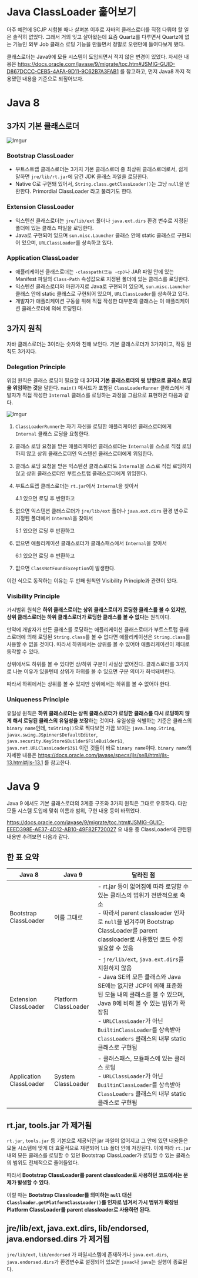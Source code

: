 # Java ClassLoader 훑어보기

아주 예전에 SCJP 시험볼 때나 살펴본 이후로 자바의 클래스로더를 직접 다뤄야 할 일은 솔직히 없었다. 그래서 거의 잊고 살아왔는데 요즘 Quartz를 다루면서 Quartz에 없는 기능인 외부 Job 클래스 로딩 기능을 만들면서 정말로 오랜만에 들여다보게 됐다.

클래스로더는 Java9에 모듈 시스템이 도입되면서 적지 않은 변경이 있었다. 자세한 내용은 https://docs.oracle.com/javase/9/migrate/toc.htm#JSMIG-GUID-D867DCCC-CEB5-4AFA-9D11-9C62B7A3FAB1 를 참고하고, 먼저 Java8 까지 적용됐던 내용을 기준으로 되짚어보자.

# Java 8

## 3가지 기본 클래스로더

![Imgur](https://i.imgur.com/cs5Qyoe.png)

### Bootstrap ClassLoader

- 부트스트랩 클래스로더는 3가지 기본 클래스로더 중 최상위 클래스로더로서, 쉽게 말하면 `jre/lib/rt.jar`에 담긴 JDK 클래스 파일을 로딩한다. 
- Native C로 구현돼 있어서, `String.class.getClassLoader()`는 그냥 `null`을 반환한다. Primordial ClassLoader 라고 불리기도 한다.

### Extension ClassLoader

- 익스텐션 클래스로더는 `jre/lib/ext` 폴더나 `java.ext.dirs` 환경 변수로 지정된 폴더에 있는 클래스 파일을 로딩한다. 
- Java로 구현되어 있으며 `sun.misc.Launcher` 클래스 안에 static 클래스로 구현되어 있으며, `URLClassLoader`를 상속하고 있다.

### Application ClassLoader

- 애플리케이션 클래스로더는 `-classpath(또는 -cp)`나 JAR 파일 안에 있는 Manifest 파일의 `Class-Path` 속성값으로 지정된 폴더에 있는 클래스를 로딩한다.
- 익스텐션 클래스로더와 마찬가지로 Java로 구현되어 있으며, `sun.misc.Launcher` 클래스 안에 static 클래스로 구현되어 있으며, `URLClassLoader`를 상속하고 있다.
- 개발자가 애플리케이션 구동을 위해 직접 작성한 대부분의 클래스는 이 애플리케이션 클래스로더에 의해 로딩된다.


## 3가지 원칙

자바 클래스로더는 3이라는 숫자와 친해 보인다. 기본 클래스로더가 3가지이고, 작동 원칙도 3가지다.

### Delegation Principle

위임 원칙은 클래스 로딩이 필요할 때 **3가지 기본 클래스로더의 윗 방향으로 클래스 로딩을 위임하는 것**을 말한다. `main()` 메서드가 포함된 `ClassLoaderRunner` 클래스에서 개발자가 직접 작성한 `Internal` 클래스를 로딩하는 과정을 그림으로 표현하면 다음과 같다.

![Imgur](https://i.imgur.com/kijdBjb.png)

1. `ClassLoaderRunner`는 자기 자신을 로딩한 애플리케이션 클래스로더에게 `Internal` 클래스 로딩을 요청한다.

1. 클래스 로딩 요청을 받은 애플리케이션 클래스로더는 `Internal`을 스스로 직접 로딩하지 않고 상위 클래스로더인 익스텐션 클래스로더에게 위임한다.

1. 클래스 로딩 요청을 받은 익스텐션 클래스로더도 `Internal`을 스스로 직접 로딩하지 않고 상위 클래스로더인 부트스트랩 클래스로더에게 위임한다.

1. 부트스트랩 클래스로더는 `rt.jar`에서 `Internal`을 찾아서

    4.1 있으면 로딩 후 반환하고

1. 없으면 익스텐션 클래스로더가 `jre/lib/ext` 폴더나 `java.ext.dirs` 환경 변수로 지정된 폴더에서 `Internal`을 찾아서
  
    5.1 있으면 로딩 후 반환하고

1. 없으면 애플리케이션 클래스로더가 클래스패스에서 `Internal`을 찾아서
  
    6.1 있으면 로딩 후 반환하고

1. 없으면 `ClassNotFoundException`이 발생한다.

이런 식으로 동작하는 이유는 두 번째 원칙인 Visibility Principle과 관련이 있다.

### Visibility Principle

가시범위 원칙은 **하위 클래스로더는 상위 클래스로더가 로딩한 클래스를 볼 수 있지만, 상위 클래스로더는 하위 클래스로더가 로딩한 클래스를 볼 수 없다**는 원칙이다.

만약에 개발자가 만든 클래스를 로딩하는 애플리케이션 클래스로더가 부트스트랩 클래스로더에 의해 로딩된 `String.class`를 볼 수 없다면 애플리케이션은 `String.class`를 사용할 수 없을 것이다. 따라서 하위에서는 상위를 볼 수 있어야 애플리케이션이 제대로 동작할 수 있다.

상위에서도 하위를 볼 수 있다면 상/하위 구분이 사실상 없어진다. 클래스로더를 3가지로 나눈 이유가 있을텐데 상위가 하위를 볼 수 있으면 구분 의미가 희석돼버린다.

따라서 하위에서는 상위를 볼 수 있지만 상위에서는 하위를 볼 수 없어야 한다.

### Uniqueness Principle

유일성 원칙은 **하위 클래스로더는 상위 클래스로더가 로딩한 클래스를 다시 로딩하지 않게 해서 로딩된 클래스의 유일성을 보장**하는 것이다. 유일성을 식별하는 기준은 클래스의 `binary name`인데, `toString()`으로 찍다보면 가끔 보이는 `java.lang.String`, `javax.swing.JSpinner$DefaultEditor`, `java.security.KeyStore$Builder$FileBuilder$1`, `java.net.URLClassLoader$3$1` 이런 것들이 바로 `binary name`이다. `binary name`의 자세한 내용은 https://docs.oracle.com/javase/specs/jls/se8/html/jls-13.html#jls-13.1 를 참고한다.

# Java 9

Java 9 에서도 기본 클래스로더의 3계층 구조와 3가지 원칙은 그대로 유효하다. 다만 모듈 시스템 도입에 맞춰 이름과 범위, 구현 내용 등이 바뀌었다.

https://docs.oracle.com/javase/9/migrate/toc.htm#JSMIG-GUID-EEED398E-AE37-4D12-AB10-49F82F720027 요 내용 중 ClassLoader에 관련된 내용만 추려보면 다음과 같다.

## 한 표 요약

Java 8 | Java 9 | 달라진 점
--- | --- | ---
Bootstrap ClassLoader | 이름 그대로 | - rt.jar 등이 없어짐에 따라 로딩할 수 있는 클래스의 범위가 전반적으로 축소 <br> - 따라서 parent classloader 인자로 `null`을 넘겨주며 Bootstrap ClassLoader를 parent classloader로 사용했던 코드 수정 필요할 수 있음
Extension ClassLoader | Platform ClassLoader | - `jre/lib/ext`, `java.ext.dirs`를 지원하지 않음 <br> - Java SE의 모든 클래스와 Java SE에는 없지만 JCP에 의해 표준화 된 모듈 내의 클래스를 볼 수 있으며, Java 8에 비해 볼 수 있는 범위가 확장됨 <br> - `URLClassLoader`가 아닌 `BuiltinClassLoader`를 상속받아 `ClassLoaders` 클래스의 내부 static 클래스로 구현됨
Application ClassLoader | System ClassLoader | - 클래스패스, 모듈패스에 있는 클래스 로딩 <br> - `URLClassLoader`가 아닌 `BuiltinClassLoader`를 상속받아 `ClassLoaders` 클래스의 내부 static 클래스로 구현됨


## rt.jar, tools.jar 가 제거됨

`rt.jar`, `tools.jar` 등 기본으로 제공되던 jar 파일이 없어지고 그 안에 있던 내용들은 모듈 시스템에 맞게 더 효율적으로 재편되어 `lib` 폴더 안에 저장된다. 이에 따라 `rt.jar`내의 모든 클래스를 로딩할 수 있던 Bootstrap ClassLoader가 로딩할 수 있는 클래스의 범위도 전체적으로 줄어들었다.

따라서 **Bootstrap ClassLoader를 parent classloader로 사용하던 코드에서는 문제가 발생할 수 있다.** 

이럴 때는 **Bootstrap Classloader를 의미하는 `null` 대신 `Classloader.getPlatformClassLoader()`를 인자로 넘겨서 가시 범위가 확장된 Platform ClassLoader를 parent classloader로 사용하면 된다.**

## jre/lib/ext, java.ext.dirs, lib/endorsed, java.endorsed.dirs 가 제거됨

`jre/lib/ext`, `lib/endorsed` 가 파일시스템에 존재하거나 `java.ext.dirs`, `java.endorsed.dirs`가 환경변수로 설정되어 있으면 `javac`나 `java`는 실행이 종료된다.
